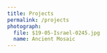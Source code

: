 ```yaml
---
title: Projects
permalink: /projects
photograph:
  file: $19-05-Israel-0245.jpg
  name: Ancient Mosaic
---
```


